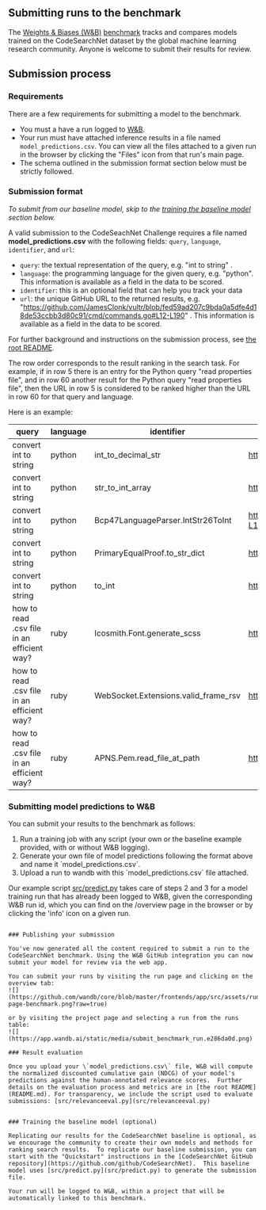 ## Submitting runs to the benchmark

The [Weights & Biases (W&B)](https://www.wandb.com) [benchmark](https://app.wandb.ai/github/codesearchnet/benchmark) tracks and compares models trained on the CodeSearchNet dataset by the global machine learning research community. Anyone is welcome to submit their results for review.

## Submission process

### Requirements

There are a few requirements for submitting a model to the benchmark.
- You must a have a run logged to [W&B](https://app.wandb.ai).
- Your run must have attached inference results in a file named  `model_predictions.csv`. You can view all the files attached to a given run in the browser by clicking the "Files" icon from that run's main page. 
- The schema outlined in the submission format section below must be strictly followed. 

### Submission format

*To submit from our baseline model, skip to the [training the baseline model](#training-the-baseline-model-optional) section below.*

A valid submission to the CodeSeachNet Challenge requires a file named **model_predictions.csv** with the following fields: `query`, `language`, `identifier`, and `url`:

* `query`: the textual representation of the query, e.g. "int to string" .  
* `language`: the programming language for the given query, e.g. "python".  This information is available as a field in the data to be scored.
* `identifier`: this is an optional field that can help you track your data
* `url`: the unique GitHub URL to the returned results, e.g. "https://github.com/JamesClonk/vultr/blob/fed59ad207c9bda0a5dfe4d18de53ccbb3d80c91/cmd/commands.go#L12-L190" . This information is available as a field in the data to be scored.
      
For further background and instructions on the submission process, see [the root README](README.md).

The row order corresponds to the result ranking in the search task. For example, if in row 5 there is an entry for the Python query "read properties file", and in row 60 another result for the Python query "read properties file", then the URL in row 5 is considered to be ranked higher than the URL in row 60 for that query and language.

Here is an example: 

| query                 | language | identifier                        | url                                                                                                                                                   |
| --------------------- | -------- | --------------------------------- | ----------------------------------------------------------------------------------------------------------------------------------------------------- |
| convert int to string | python   | int_to_decimal_str                | https://github.com/raphaelm/python-sepaxml/blob/187b699b1673c862002b2bae7e1bd62fe8623aec/sepaxml/utils.py#L64-L76                                     |
| convert int to string | python   | str_to_int_array                  | https://github.com/UCSBarchlab/PyRTL/blob/0988e5c9c10ededd5e1f58d5306603f9edf4b3e2/pyrtl/rtllib/libutils.py#L23-L33                                   |
| convert int to string | python   | Bcp47LanguageParser.IntStr26ToInt | https://github.com/google/transitfeed/blob/eb2991a3747ba541b2cb66502b305b6304a1f85f/extensions/googletransit/pybcp47/bcp47languageparser.py#L138-L139 |
| convert int to string | python   | PrimaryEqualProof.to_str_dict     | https://github.com/hyperledger-archives/indy-anoncreds/blob/9d9cda3d505c312257d99a13d74d8f05dac3091a/anoncreds/protocol/types.py#L604-L613            |
| convert int to string | python   | to_int                            | https://github.com/mfussenegger/cr8/blob/a37d6049f1f9fee2d0556efae2b7b7f8761bffe8/cr8/cli.py#L8-L23                                                   |
| how to read .csv file in an efficient way? | ruby | Icosmith.Font.generate_scss                | https://github.com/tulios/icosmith-rails/blob/e73c11eaa593fcb6f9ba93d34fbdbfe131693af4/lib/icosmith-rails/font.rb#L80-L88             |
| how to read .csv file in an efficient way? | ruby | WebSocket.Extensions.valid_frame_rsv       | https://github.com/faye/websocket-extensions-ruby/blob/1a441fac807e08597ec4b315d4022aea716f3efc/lib/websocket/extensions.rb#L120-L134 |
| how to read .csv file in an efficient way? | ruby | APNS.Pem.read_file_at_path                 | https://github.com/jrbeck/mercurius/blob/1580a4af841a6f30ac62f87739fdff87e9608682/lib/mercurius/apns/pem.rb#L12-L18                   |



### Submitting model predictions to W&B 

You can submit your results to the benchmark as follows:

1. Run a training job with any script (your own or the baseline example provided, with or without W&B logging).
2. Generate your own file of model predictions following the format above and name it \`model_predictions.csv\`.
3. Upload a run to wandb with this \`model_predictions.csv\` file attached.

Our example script [src/predict.py](src/predict.py) takes care of steps 2 and 3 for a model training run that has already been logged to W&B, given the corresponding W&B run id, which you can find on the /overview page in the browser or by clicking the 'info' icon on a given run.
```

### Publishing your submission

You've now generated all the content required to submit a run to the CodeSearchNet benchmark. Using the W&B GitHub integration you can now submit your model for review via the web app.

You can submit your runs by visiting the run page and clicking on the overview tab:
![](https://github.com/wandb/core/blob/master/frontends/app/src/assets/run-page-benchmark.png?raw=true)

or by visiting the project page and selecting a run from the runs table:
![](https://app.wandb.ai/static/media/submit_benchmark_run.e286da0d.png)

### Result evaluation

Once you upload your \`model_predictions.csv\` file, W&B will compute the normalized discounted cumulative gain (NDCG) of your model's predictions against the human-annotated relevance scores.  Further details on the evaluation process and metrics are in [the root README](README.md). For transparency, we include the script used to evaluate submissions: [src/relevanceeval.py](src/relevanceeval.py)


### Training the baseline model (optional)

Replicating our results for the CodeSearchNet baseline is optional, as we encourage the community to create their own models and methods for ranking search results.  To replicate our baseline submission, you can start with the "Quickstart" instructions in the [CodeSearchNet GitHub repository](https://github.com/github/CodeSearchNet).  This baseline model uses [src/predict.py](src/predict.py) to generate the submission file.

Your run will be logged to W&B, within a project that will be automatically linked to this benchmark.
